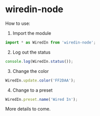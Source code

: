 # wiredin-node

How to use:

1. Import the module
```js
import * as WiredIn from 'wiredin-node';
```
2. Log out the status
```js
console.log(WiredIn.status());
```
3. Change the color
```js
WiredIn.update.color('FF2DAA');
```
4. Change to a preset
```js
WiredIn.preset.name('Wired In');
```

More details to come.